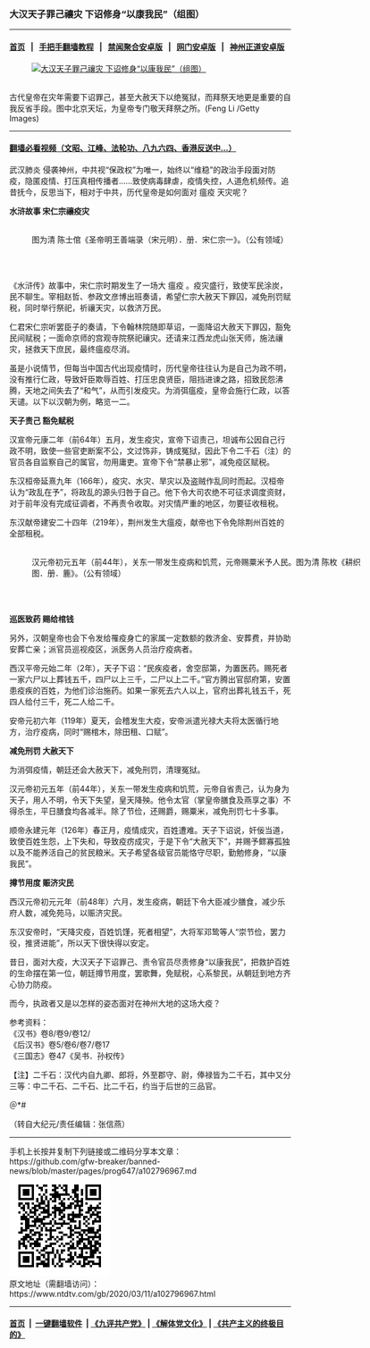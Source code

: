 ### 大汉天子罪己禳灾 下诏修身“以康我民”（组图）
------------------------

#### [首页](https://github.com/gfw-breaker/banned-news/blob/master/README.md) &nbsp;&nbsp;|&nbsp;&nbsp; [手把手翻墙教程](https://github.com/gfw-breaker/guides/wiki) &nbsp;&nbsp;|&nbsp;&nbsp; [禁闻聚合安卓版](https://github.com/gfw-breaker/bn-android) &nbsp;&nbsp;|&nbsp;&nbsp; [网门安卓版](https://github.com/oGate2/oGate) &nbsp;&nbsp;|&nbsp;&nbsp; [神州正道安卓版](https://github.com/SzzdOgate/update) 



<div><div class="featured_image">
 <a href="https://i.ntdtv.com/assets/uploads/2020/03/2020-03-11_113256.jpg" target="_blank">
  <figure>
   <img alt="大汉天子罪己禳灾 下诏修身“以康我民”（组图）" src="https://i.ntdtv.com/assets/uploads/2020/03/2020-03-11_113256-800x450.jpg"/>
  </figure><br/>
 </a>
 <span class="caption">
  古代皇帝在灾年需要下诏罪己，甚至大赦天下以绝冤狱，而拜祭天地更是重要的自我反省手段。图中北京天坛，为皇帝专门敬天拜祭之所。(Feng Li /Getty Images)
 </span>
</div>
</div><hr/>

#### [翻墙必看视频（文昭、江峰、法轮功、八九六四、香港反送中...）](https://github.com/gfw-breaker/banned-news/blob/master/pages/link3.md)

<div><div class="post_content" itemprop="articleBody">
 <p>
  <ok href="https://www.ntdtv.com/gb/武汉肺炎.htm">
   武汉肺炎
  </ok>
  侵袭神州，中共视“保政权”为唯一，始终以“维稳”的政治手段面对防疫，隐匿疫情、打压真相传播者……致使病毒肆虐，疫情失控，人道危机频传。追昔抚今，反思当下，相对于中共，历代皇帝是如何面对
  <ok href="https://www.ntdtv.com/gb/瘟疫.htm">
   瘟疫
  </ok>
  天灾呢？
 </p>
 <p>
  <strong>
   水浒故事 宋仁宗禳疫灾
  </strong>
 </p>
 <figure class="wp-caption alignnone" id="attachment_102796970" style="width: 600px">
  <img alt="" class="size-medium wp-image-102796970" src="https://i.ntdtv.com/assets/uploads/2020/03/2020-03-11_112942-600x387.jpg">
   <br/><figcaption class="wp-caption-text">
    图为清 陈士倌《圣帝明王善端录（宋元明）．册．宋仁宗一》。（公有领域）
   </figcaption><br/>
  </img>
 </figure><br/>
 <p>
  《水浒传》故事中，宋仁宗时期发生了一场大
  <ok href="https://www.ntdtv.com/gb/瘟疫.htm">
   瘟疫
  </ok>
  。疫灾盛行，致使军民涂炭，民不聊生。宰相赵哲、参政文彦博出班奏请，希望仁宗大赦天下罪囚，减免刑罚赋税，同时举行祭祀，祈禳天灾，以救济万民。
 </p>
 <p>
  仁君宋仁宗听罢臣子的奏请，下令翰林院随即草诏，一面降诏大赦天下罪囚，豁免民间赋税；一面命京师的宫观寺院祭祀禳灾。还请来江西龙虎山张天师，施法禳灾，拯救天下庶民，最终瘟疫尽消。
 </p>
 <p>
  虽是小说情节，但每当中国古代出现疫情时，历代皇帝往往认为是自己为政不明，没有推行仁政，导致奸臣欺辱百姓、打压忠良贤臣，阻挡进谏之路，招致民怨沸腾，天地之间失去了“和气”，从而引发疫灾。为消弭瘟疫，皇帝会施行仁政，以答天谴。以下以汉朝为例，略览一二。
 </p>
 <p>
  <strong>
   天子责己 豁免赋税
  </strong>
 </p>
 <p>
  汉宣帝元康二年（前64年）五月，发生疫灾，宣帝下诏责己，坦诚布公因自己行政不明，致使一些官吏断案不公，文过饰非，铸成冤狱，因此下令二千石（注）的官员各自监察自己的属官，勿用庸吏。宣帝下令“禁暴止邪”，减免疫区赋税。
 </p>
 <p>
  东汉桓帝延熹九年（166年），疫灾、水灾、旱灾以及盗贼作乱同时而起。汉桓帝认为“政乱在予”，将政乱的源头归咎于自己。他下令大司农绝不可征求调度资财，对于前年没有完成征调者，不再责令收取。对灾情严重的地区，勿要征收租税。
 </p>
 <p>
  东汉献帝建安二十四年（219年），荆州发生大瘟疫，献帝也下令免除荆州百姓的全部租税。
 </p>
 <figure class="wp-caption alignnone" id="attachment_102796969" style="width: 600px">
  <img alt="" class="size-medium wp-image-102796969" src="https://i.ntdtv.com/assets/uploads/2020/03/2020-03-11_112835-600x375.jpg">
   <br/><figcaption class="wp-caption-text">
    汉元帝初元五年（前44年），关东一带发生疫病和饥荒，元帝赐粟米予人民。图为清 陈枚《耕织图．册．簏》。（公有领域）
    <br/>
   </figcaption><br/>
  </img>
 </figure><br/>
 <p>
  <strong>
   巡医致药 赐给棺钱
  </strong>
 </p>
 <p>
  另外，汉朝皇帝也会下令发给罹疫身亡的家属一定数额的救济金、安葬费，并协助安葬亡亲；派官员巡视疫区，派医务人员治疗疫病者。
 </p>
 <p>
  西汉平帝元始二年（2年），天子下诏：“民疾疫者，舍空邸第，为置医药。赐死者一家六尸以上葬钱五千，四尸以上三千，二尸以上二千。”官方腾出官邸府第，安置患疫疾的百姓，为他们诊治施药。如果一家死去六人以上，官府出葬礼钱五千，死四人给付三千，死二人给二千。
 </p>
 <p>
  安帝元初六年（119年）夏天，会稽发生大疫，安帝派遣光禄大夫将太医循行地方，治疗疫病，同时“赐棺木，除田租、口赋”。
 </p>
 <p>
  <strong>
   减免刑罚 大赦天下
  </strong>
 </p>
 <p>
  为消弭疫情，朝廷还会大赦天下，减免刑罚，清理冤狱。
 </p>
 <p>
  汉元帝初元五年（前44年），关东一带发生疫病和饥荒，元帝自省责己，认为身为天子，用人不明，令天下失望，皇天降殃。他令太官（掌皇帝膳食及燕享之事）不得杀生，平日膳食均各减半。除了节俭，还赐爵，赐粟米，减免刑罚七十多事。
 </p>
 <p>
  顺帝永建元年（126年）春正月，疫情成灾，百姓遭难。天子下诏说，奸佞当道，致使百姓生怨，上下失和，导致疫疠成灾，于是下令“大赦天下”，并赐予鳏寡孤独以及不能养活自己的贫民粮米。天子希望各级官员能恪守尽职，勤勉修身，“以康我民”。
 </p>
 <p>
  <strong>
   撙节用度 赈济灾民
  </strong>
 </p>
 <p>
  西汉元帝初元元年（前48年）六月，发生疫病，朝廷下令大臣减少膳食，减少乐府人数，减免苑马，以赈济灾民。
 </p>
 <p>
  东汉安帝时，“天降灾疫，百姓饥馑，死者相望”，大将军邓鸷等人“崇节俭，罢力役，推贤进能”，所以天下很快得以安定。
 </p>
 <p>
  昔日，面对大疫，大汉天子下诏罪己、责令官员尽责修身“以康我民”，把救护百姓的生命摆在第一位，朝廷撙节用度，罢歌舞，免赋税，心系黎民，从朝廷到地方齐心协力防疫。
 </p>
 <p>
  而今，执政者又是以怎样的姿态面对在神州大地的这场大疫？
 </p>
 <p>
  参考资料：
  <br/>
  《汉书》卷8/卷9/卷12/
  <br/>
  《后汉书》卷5/卷6/卷7/卷17
  <br/>
  《三国志》卷47《吴书．孙权传》
 </p>
 <p>
  【注】二千石：汉代内自九卿、郎将，外至郡守、尉，俸禄皆为二千石，其中又分三等：中二千石、二千石、比二千石，约当于后世的三品官。
 </p>
 <p>
  ＠*#
 </p>
 <p>
  （转自大纪元/责任编辑：张信燕）
 </p>
 <div class="single_ad">
 </div>
</div>
</div>
<hr/>
手机上长按并复制下列链接或二维码分享本文章：<br/>
https://github.com/gfw-breaker/banned-news/blob/master/pages/prog647/a102796967.md <br/>
<a href='https://github.com/gfw-breaker/banned-news/blob/master/pages/prog647/a102796967.md'><img src='https://github.com/gfw-breaker/banned-news/blob/master/pages/prog647/a102796967.md.png'/></a> <br/>
原文地址（需翻墙访问）：https://www.ntdtv.com/gb/2020/03/11/a102796967.html


------------------------
#### [首页](https://github.com/gfw-breaker/banned-news/blob/master/README.md) &nbsp;|&nbsp; [一键翻墙软件](https://github.com/gfw-breaker/nogfw/blob/master/README.md) &nbsp;| [《九评共产党》](https://github.com/gfw-breaker/9ping.md/blob/master/README.md#九评之一评共产党是什么) | [《解体党文化》](https://github.com/gfw-breaker/jtdwh.md/blob/master/README.md) | [《共产主义的终极目的》](https://github.com/gfw-breaker/gczydzjmd.md/blob/master/README.md)


<img src='http://gfw-breaker.win/banned-news/pages/prog647/a102796967.md' width='0px' height='0px'/>